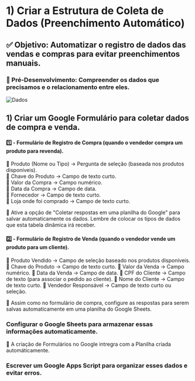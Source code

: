 # 1) Criar a Estrutura de Coleta de Dados (Preenchimento Automático) 
## ✅ Objetivo: Automatizar o registro de dados das vendas e compras para evitar preenchimentos manuais.     

### 📌 Pré-Desenvolvimento: Compreender os dados que precisamos e o relacionamento entre eles.

![Dados](https://github.com/user-attachments/assets/54547086-85b3-475d-b2e5-e610d4e90a44)

## 1) Criar um Google Formulário para coletar dados de compra e venda.     
#### 1️⃣ - Formulário de Registro de Compra (quando o vendedor compra um produto para revenda).      
🔸 Produto (Nome ou Tipo) → Pergunta de seleção (baseada nos produtos disponíveis).             
🔸 Chave do Produto → Campo de texto curto.                                  
🔸 Valor da Compra → Campo numérico.                             
🔸 Data da Compra → Campo de data.                 
🔸 Fornecedor → Campo de texto curto.                          
🔸 Loja onde foi comprado → Campo de texto curto.                               
 
📌 Ative a opção de "Coletar respostas em uma planilha do Google" para salvar automaticamente os dados. Lembre de colocar os tipos de dados que esta tabela dinâmica irá receber.

#### 2️⃣ - Formulário de Registro de Venda (quando o vendedor vende um produto para um cliente).     
🔸 Produto Vendido → Campo de seleção baseado nos produtos disponíveis.
🔸 Chave do Produto → Campo de texto curto.
🔸 Valor da Venda → Campo numérico.
🔸 Data da Venda → Campo de data.
🔸 CPF do Cliente → Campo de texto (para associar o pedido ao cliente).
🔸 Nome do Cliente → Campo de texto curto.
🔸 Vendedor Responsável → Campo de texto curto ou seleção.

📌 Assim como no formulário de compra, configure as respostas para serem salvas automaticamente em uma planilha do Google Sheets.

### Configurar o Google Sheets para armazenar essas informações automaticamente.    
🔸 A criação de Formulários no Google intregra com a Planilha criada automáticamente. 

### Escrever um Google Apps Script para organizar esses dados e evitar erros.    



